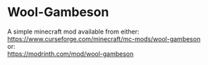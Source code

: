 # Wool-Gambeson

A simple minecraft mod available from either:\
https://www.curseforge.com/minecraft/mc-mods/wool-gambeson \
or:\
https://modrinth.com/mod/wool-gambeson
